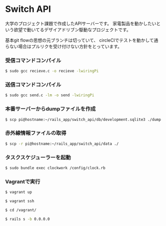 # Switch API

大学のプロジェクト課題で作成したAPIサーバーです。
家電製品を動かしたいという欲望で動いてるデザイアドリブン駆動なプロジェクトです。

基本git flowの思想の元ブランチは切っていて、
circleCIでテストを動かして通らない場合はプルリクを受け付けない方針をとっています。

### 受信コマンドコンパイル

```sh
$ sudo gcc recieve.c -o recieve -lwiringPi
```

### 送信コマンドコンパイル

```sh
$ sudo gcc send.c -lm -o send -lwiringPi
```

### 本番サーバーからdumpファイルを作成

```sh
$ scp pi@hostname:~/rails_app/switch_api/db/development.sqlite3 ./dump.sqlite3
```

### 赤外線情報ファイルの取得

```sh
$ scp -r pi@hostname:~/rails_app/switch_api/data ./
```

### タスクスケジューラーを起動

```sh
$ sudo bundle exec clockwork /config/clock.rb
```

### Vagrantで実行

```sh
$ vagrant up

$ vagrant ssh

$ cd /vagrant/

$ rails s -b 0.0.0.0
```
